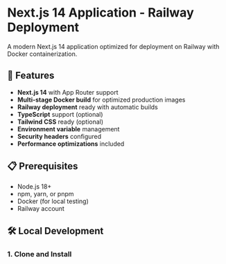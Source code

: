# Next.js 14 Application - Railway Deployment

A modern Next.js 14 application optimized for deployment on Railway with Docker containerization.

## 🚀 Features

- **Next.js 14** with App Router support
- **Multi-stage Docker build** for optimized production images
- **Railway deployment** ready with automatic builds
- **TypeScript** support (optional)
- **Tailwind CSS** ready (optional)
- **Environment variable** management
- **Security headers** configured
- **Performance optimizations** included

## 📋 Prerequisites

- Node.js 18+ 
- npm, yarn, or pnpm
- Docker (for local testing)
- Railway account

## 🛠️ Local Development

### 1. Clone and Install